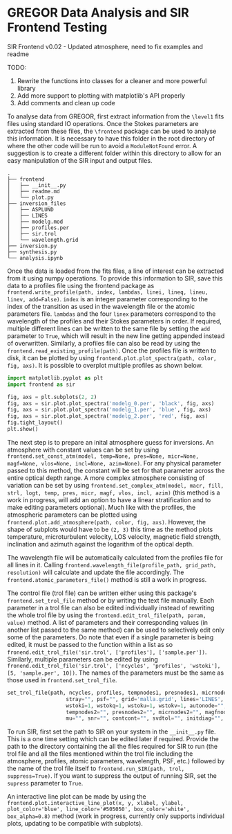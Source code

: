 # GREGOR Data Analysis and SIR Frontend Testing

SIR Frontend v0.02 - Updated atmosphere, need to fix examples and readme

TODO:
1. Rewrite the functions into classes for a cleaner and more powerful library
2. Add more support to plotting with matplotlib's API properly
3. Add comments and clean up code

To analyse data from GREGOR, first extract information from the `\level1` fits files using standard IO operations. Once the Stokes parameters are extracted from these files, the `\frontend` package can be used to analyse this information. It is necessary to have this folder in the root directory of where the other code will be run to avoid a `ModuleNotFound` error. A suggestion is to create a different folder within this directory to allow for an easy manipulation of the SIR input and output files.

```
.
├── frontend
│   ├── __init__.py
│   ├── readme.md
│   └── plot.py
├── inversion_files
│   ├── ASPLUND
│   ├── LINES
│   ├── modelg.mod
│   ├── profiles.per
│   ├── sir.trol
│   └── wavelength.grid
├── inversion.py
├── synthesis.py
└── analysis.ipynb
```

Once the data is loaded from the fits files, a line of interest can be extracted from it using numpy operations. To provide this information to SIR, save this data to a profiles file using the frontend package as `frontend.write_profile(path, index, lambdas, linei, lineq, lineu, linev, add=False)`. `index` is an integer parameter corresponding to the index of the transition as used in the wavelength file or the atomic parameters file. `lambdas` and the four `linex` parameters correspond to the wavelength of the profiles and their Stokes parameters in order. If required, multiple different lines can be written to the same file by setting the `add` parameter to `True`, which will result in the new line getting appended instead of overwritten. Similarly, a profiles file can also be read by using the `frontend.read_existing_profile(path)`. Once the profiles file is written to disk, it can be plotted by using `frontend.plot.plot_spectra(path, color, fig, axs)`. It is possible to overplot multiple profiles as shown below.

```python
import matplotlib.pyplot as plt
import frontend as sir

fig, axs = plt.subplots(2, 2)
fig, axs = sir.plot.plot_spectra('modelg_0.per', 'black', fig, axs)
fig, axs = sir.plot.plot_spectra('modelg_1.per', 'blue', fig, axs)
fig, axs = sir.plot.plot_spectra('modelg_2.per', 'red', fig, axs)
fig.tight_layout()
plt.show()
```

The next step is to prepare an inital atmosphere guess for inversions. An atmosphere with constant values can be set by using `frontend.set_const_atm(model, temp=None, pres=None, micr=None, magf=None, vlos=None, incl=None, azim=None)`. For any physical parameter passed to this method, the constant will be set for that parameter across the entire optical depth range. A more complex atmosphere consisting of variation can be set by using `frontend.set_complex_atm(model, macr, fill, strl, logt, temp, pres, micr, magf, vlos, incl, azim)` (this method is a work in progress, will add an option to have a linear stratification and to make editing parameters optional). Much like with the profiles, the atmospheric parameters can be plotted using `frontend.plot.add_atmosphere(path, color, fig, axs)`. However, the shape of subplots would have to be `(2, 3)` this time as the method plots temperature, microturbulent velocity, LOS velocity, magnetic field strength, inclination and azimuth against the logarithm of the optical depth.

The wavelength file will be automatically calculated from the profiles file for all lines in it. Calling `frontend.wavelength_file(profile_path, grid_path, resolution)` will calculate and update the file accordingly. The `frontend.atomic_parameters_file()` method is still a work in progress. 

The control file (trol file) can be written either using this package's `frontend.set_trol_file` method or by writing the text file manually. Each parameter in a trol file can also be edited individually instead of rewriting the whole trol file by using the `frontend.edit_trol_file(path, param, value)` method. A list of parameters and their corresponding values (in another list passed to the same method) can be used to selectively edit only some of the parameters. Do note that even if a single parameter is being edited, it must be passed to the function within a list as so `fronend.edit_trol_file('sir.trol', ['profiles'], ['sample.per'])`. Similarly, multiple parameters can be edited by using `fronend.edit_trol_file('sir.trol', ['ncycles', 'profiles', 'wstoki'], [5, 'sample.per', 10])`. The names of the parameters must be the same as those used in `frontend.set_trol_file`.

```python
set_trol_file(path, ncycles, profiles, tempnodes1, presnodes1, micrnodes1, magfnodes1, vlosnodes1, inclnodes1, azimnodes1,
                   stray="", psf="", grid='malla.grid', lines='LINES', abundances='ASPLUND', atmguess1='modelg.mod', atmguess2='',
                   wstoki=1, wstokq=1, wstoku=1, wstokv=1, autonode="", invmacro1="", invmacro2="", invfill="", invstray="",
                   tempnodes2="", presnodes2="", micrnodes2="", magfnodes2="", vlosnodes2="", inclnodes2="", azimnodes2="",
                   mu="", snr="", contcont="", svdtol="", initdiag="", interpstrat="", gaspres1="", gaspres2="", magpres="", nltedep="")
```

To run SIR, first set the path to SIR on your system in the `__init__.py` file. This is a one time setting which can be edited later if required. Provide the path to the directory containing the all the files required for SIR to run (the trol file and all the files mentioned within the trol file including the atmosphere, profiles, atomic parameters, wavelength, PSF, etc.) followed by the name of the trol file itself to `frontend.run_SIR(path, trol, suppress=True)`. If you want to suppress the output of running SIR, set the `supress` parameter to `True`.

An interactive line plot can be made by using the `frontend.plot.interactive_line_plot(x, y, xlabel, ylabel, plot_color='blue', line_color='#505050', box_color='white', box_alpha=0.8)` method (work in progress, currently only supports individual plots, updating to be compatible with subplots).
